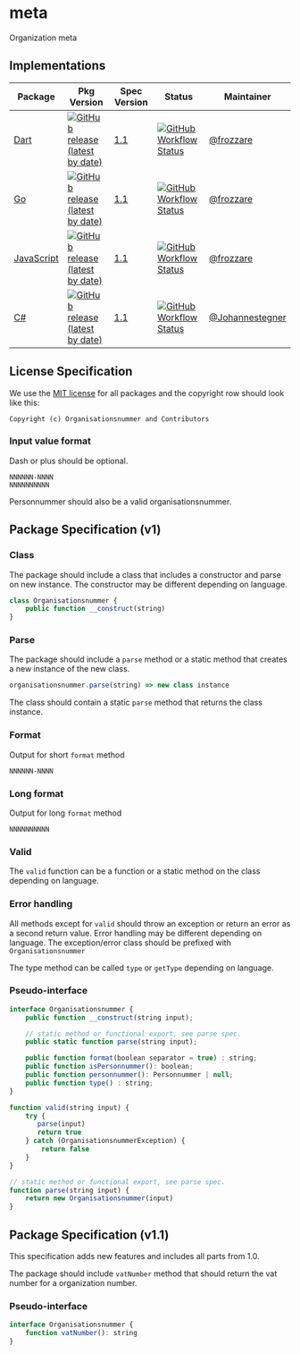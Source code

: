 # meta

Organization meta

## Implementations

| Package | Pkg Version | Spec Version | Status | Maintainer |
|---|---|---|---|---|
| [Dart](https://github.com/organisationsnummer/dart) | [![GitHub release (latest by date)](https://img.shields.io/github/v/release/organisationsnummer/dart?style=flat-square)](https://github.com/organisationsnummer/dart) | [1.1](https://github.com/organisationsnummer/meta/#package-specification-v11) | [![GitHub Workflow Status](https://img.shields.io/github/workflow/status/organisationsnummer/dart/test?style=flat-square)](https://github.com/organisationsnummer/dart/actions) | [@frozzare](https://github.com/frozzare)
| [Go](https://github.com/organisationsnummer/go) | [![GitHub release (latest by date)](https://img.shields.io/github/v/release/organisationsnummer/go?style=flat-square)](https://github.com/organisationsnummer/go) | [1.1](https://github.com/organisationsnummer/meta/#package-specification-v11) | [![GitHub Workflow Status](https://img.shields.io/github/workflow/status/organisationsnummer/go/test?style=flat-square)](https://github.com/organisationsnummer/go/actions) | [@frozzare](https://github.com/frozzare)
| [JavaScript](https://github.com/organisationsnummer/js) | [![GitHub release (latest by date)](https://img.shields.io/github/v/release/organisationsnummer/js?style=flat-square)](https://github.com/organisationsnummer/js) | [1.1](https://github.com/personnummer/meta/#package-specification-v11) | [![GitHub Workflow Status](https://img.shields.io/github/workflow/status/organisationsnummer/js/build?style=flat-square)](https://github.com/personnummer/js/actions) | [@frozzare](https://github.com/frozzare)
| [C#](https://github.com/organisationsnummer/csharp) | [![GitHub release (latest by date)](https://img.shields.io/github/v/release/organisationsnummer/csharp?style=flat-square)](https://github.com/organisationsnummer/csharp) | [1.1](https://github.com/personnummer/meta/#package-specification-v11) | [![GitHub Workflow Status](https://img.shields.io/github/workflow/status/organisationsnummer/csharp/Release?style=flat-square)](https://github.com/personnummer/csharp/actions) | [@Johannestegner](https://github.com/Johannestegner)


## License Specification

We use the [MIT license](https://opensource.org/licenses/MIT) for all packages and the copyright row should look like this:

```
Copyright (c) Organisationsnummer and Contributors
```

### Input value format

Dash or plus should be optional.

```
NNNNNN-NNNN
NNNNNNNNNN
```

Personnummer should also be a valid organisationsnummer.

## Package Specification (v1)

### Class

The package should include a class that includes a constructor and parse on new instance. The constructor may be different depending on language.

```js
class Organisationsnummer {
    public function __construct(string)
}
```

### Parse

The package should include a `parse` method or a static method that creates a new instance of the new class.

```js
organisationsnummer.parse(string) => new class instance
```

The class should contain a static `parse` method that returns the class instance.

### Format

Output for short `format` method

```
NNNNNN-NNNN
```

### Long format

Output for long `format` method

```
NNNNNNNNNN
```

### Valid

The `valid` function can be a function or a static method on the class depending on language.

### Error handling

All methods except for `valid` should throw an exception or return an error as a second return value. Error handling may be different depending on language. The exception/error class should be prefixed with `Organisationsnummer`

The type method can be called `type` or `getType` depending on language.

### Pseudo-interface

```js
interface Organisationsnummer {
    public function __construct(string input);

    // static method or functional export, see parse spec.
    public static function parse(string input);

    public function format(boolean separator = true) : string;
    public function isPersonnummer(): boolean;
    public function personnummer(): Personnummer | null;
    public function type() : string;
}

function valid(string input) {
    try {
       parse(input)
       return true
    } catch (OrganisationsnummerException) {
        return false
    }
}

// static method or functional export, see parse spec.
function parse(string input) {
    return new Organisationsnummer(input)
}
```

## Package Specification (v1.1)

This specification adds new features and includes all parts from 1.0.

The package should include `vatNumber` method that should return the vat number for a organization number.

### Pseudo-interface

```js
interface Organisationsnummer {
    function vatNumber(): string
}
